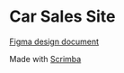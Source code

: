 
#  Car Sales Site 


[Figma design document](https://www.figma.com/file/qhHkkzlsyzNZnaOpZuRSHJ/Cars-Layout?node-id=0%3A1&t=mzopS5w8gF4n5LdU-0)


Made with [Scrimba](https://scrimba.com/learn/figmatocode)
